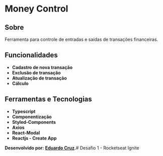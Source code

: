# Money Control

## Sobre

Ferramenta para controle de entradas e saídas de transações financeiras.

## Funcionalidades

- **Cadastro de nova transação**
- **Exclusão de transação**
- **Atualização de transação**
- **Cálculo**

## Ferramentas e Tecnologias

- **Typescript**
- **Componentização**
- **Styled-Components**
- **Axios**
- **React-Modal**
- **Reactjs - Create App**

**Desenvolvido por:**
**[Eduardo Cruz](https://github.com/edcruz29/).**# Desafio 1 - Rocketseat Ignite
